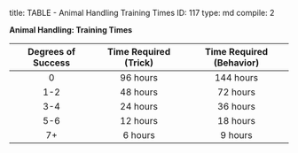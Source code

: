 title:          TABLE - Animal Handling Training Times
ID:             117
type:           md
compile:        2


**Animal Handling: Training Times**

| Degrees of Success	| Time Required (Trick)	| Time Required (Behavior)	|
|:-------------------:|:------------------------------:|:-------------------------------:|
| 0		| 96 hours			| 144 hours		|
| 1-2		| 48 hours			| 72 hours			|
| 3-4		| 24 hours			| 36 hours			|
| 5-6		| 12 hours			| 18 hours			|
| 7+		| 6 hours			| 9 hours			|

